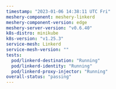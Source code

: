 ```yaml
---
timestamp: "2023-01-06 14:38:11 UTC Fri"
meshery-component: meshery-linkerd
meshery-component-version: edge
meshery-server-version: "v0.6.40"
k8s-distro: minikube
k8s-version: "v1.25.3"
service-mesh: Linkerd
service-mesh-version: ""
tests:
  pod/linkerd-destination: "Running"
  pod/linkerd-identity: "Running"
  pod/linkerd-proxy-injector: "Running"
overall-status: "passing"
---
```

